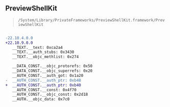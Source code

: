 ## PreviewShellKit

> `/System/Library/PrivateFrameworks/PreviewShellKit.framework/PreviewShellKit`

```diff

-22.10.4.0.0
+22.10.9.0.0
   __TEXT.__text: 0xca2a4
   __TEXT.__auth_stubs: 0x3430
   __TEXT.__objc_methlist: 0x274

   __DATA_CONST.__objc_protorefs: 0x50
   __DATA_CONST.__objc_superrefs: 0x20
   __AUTH_CONST.__auth_got: 0x1a20
-  __AUTH_CONST.__auth_ptr: 0xb48
+  __AUTH_CONST.__auth_ptr: 0xb40
   __AUTH_CONST.__const: 0x4f70
   __AUTH_CONST.__objc_const: 0x2d18
   __AUTH.__objc_data: 0x7c0

```
